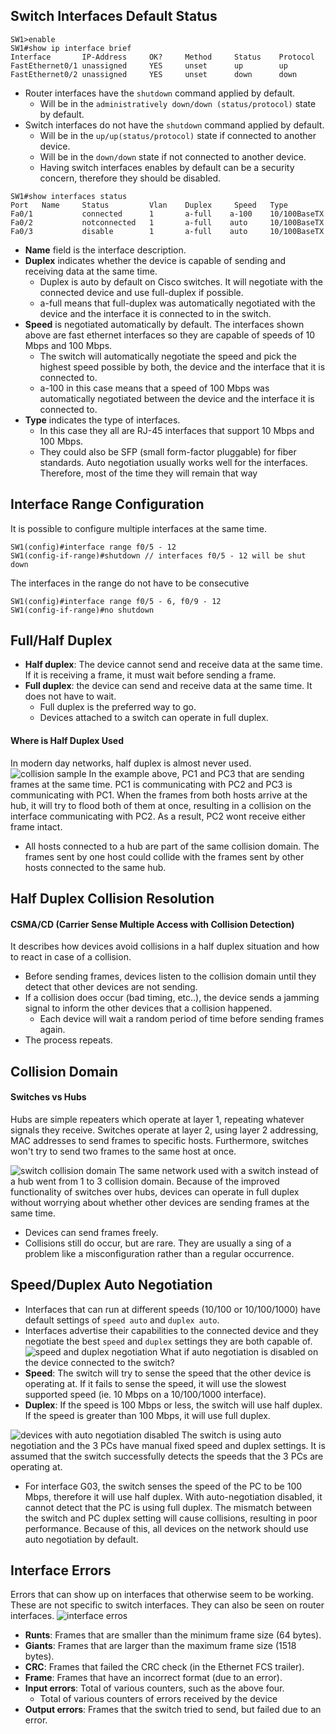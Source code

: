 ## Switch Interfaces Default Status
```
SW1>enable
SW1#show ip interface brief
Interface       IP-Address     OK?     Method     Status    Protocol
FastEthernet0/1 unassigned     YES     unset      up        up
FastEthernet0/2 unassigned     YES     unset      down      down
```

* Router interfaces have the `shutdown` command applied by default.
	*  Will be in the `administratively down/down (status/protocol)` state by default.
* Switch interfaces do not have the `shutdown` command applied by default.
	* Will be in the `up/up(status/protocol)` state if connected to another device.
	* Will be in the `down/down` state if not connected to another device.
	* Having switch interfaces enables by default can be a security concern, therefore they should be disabled.

```
SW1#show interfaces status
Port   Name     Status         Vlan    Duplex     Speed   Type
Fa0/1           connected      1       a-full    a-100    10/100BaseTX
Fa0/2           notconnected   1       a-full    auto     10/100BaseTX
Fa0/3           disable        1       a-full    auto     10/100BaseTX
```
* **Name** field is the interface description.
* **Duplex** indicates whether the device is capable of sending and receiving data at the same time.
	* Duplex is auto by default on Cisco switches. It will negotiate with the connected device and use full-duplex if possible.
	* a-full means that full-duplex was automatically negotiated with the device and the interface it is connected to in the switch.
* **Speed** is negotiated automatically by default. The interfaces shown above are fast ethernet interfaces so they are capable of speeds of 10 Mbps and 100 Mbps.
	* The switch will automatically negotiate the speed and pick the highest speed possible by both, the device and the interface that it is connected to.
	* a-100 in this case means that a speed of 100 Mbps was automatically negotiated between the device and the interface it is connected to. 
* **Type** indicates the type of interfaces.
	* In this case they all are RJ-45 interfaces that support 10 Mbps and 100 Mbps.
	* They could also be SFP (small form-factor pluggable) for fiber standards.
Auto negotiation usually works well for the interfaces. Therefore, most of the time they will remain that way

## Interface Range Configuration
It is possible to configure multiple interfaces at the same time.
```
SW1(config)#interface range f0/5 - 12
SW1(config-if-range)#shutdown // interfaces f0/5 - 12 will be shut down
```
The interfaces in the range do not have to be consecutive
```
SW1(config)#interface range f0/5 - 6, f0/9 - 12
SW1(config-if-range)#no shutdown
```

## Full/Half Duplex
* **Half duplex**: The device cannot send and receive data at the same time. If it is receiving a frame, it must wait before sending a frame.
* **Full duplex**: the device can send and receive data at the same time. It does not have to wait.
	* Full duplex is the preferred way to go. 
	* Devices attached to a switch can operate in full duplex.

#### Where is Half Duplex Used
In modern day networks, half duplex is almost never used.
![collision sample](./img/half-duplex-collision.png)
In the example above, PC1 and PC3 that are sending frames at the same time. PC1 is communicating with PC2 and PC3 is communicating with PC1. 
When the frames from both hosts arrive at the hub, it will try to flood both of them at once, resulting in a collision on the interface communicating with PC2. As a result, PC2 wont receive either frame intact.
* All hosts connected to a hub are part of the same collision domain. The frames sent by one host could collide with the frames sent by other hosts connected to the same hub.

## Half Duplex Collision Resolution
#### CSMA/CD (Carrier Sense Multiple Access with Collision Detection)
It describes how devices avoid collisions in a half duplex situation and how to react in case of a collision.
* Before sending frames, devices listen to the collision domain until they detect that other devices are not sending.
* If a collision does occur (bad timing, etc..), the device sends a jamming signal to inform the other devices that a collision happened.
	* Each device will wait a random period of time before sending frames again.
* The process repeats.

## Collision Domain
#### Switches vs Hubs
Hubs are simple repeaters which operate at layer 1, repeating whatever signals they receive. Switches operate at layer 2, using layer 2 addressing, MAC addresses to send frames to specific hosts. Furthermore, switches won't try to send two frames to the same host at once.

![switch collision domain](./img/switch-collision-domains.png)
 The same network used with a switch instead of a hub went from 1 to 3 collision domain. Because of the improved functionality of switches over hubs, devices  can operate in full duplex without worrying about whether other devices are sending frames at the same time.
 * Devices can send frames freely.
 * Collisions still do occur, but are rare. They are usually a sing of a problem like a misconfiguration rather than a regular occurrence. 

## Speed/Duplex Auto Negotiation
* Interfaces that can run at different speeds (10/100 or 10/100/1000) have default settings of `speed auto` and `duplex auto`. 
* Interfaces advertise their capabilities to the connected device and they negotiate the best `speed` and `duplex` settings they are both capable of.
![speed and duplex negotiation](./img/duplex-speed-negotiation.png)
What if auto negotiation is disabled on the device connected to the switch? 
* **Speed**: The switch will try to sense the speed that the other device is operating at. If it fails to sense the speed, it will use the slowest supported speed (ie. 10 Mbps on a 10/100/1000 interface).
* **Duplex**: If the speed is 100 Mbps or less, the switch will use half duplex. If the speed is greater than 100 Mbps, it will use full duplex.

![devices with auto negotiation disabled](./img/device-autonegotiation-disabled.png)
The switch is using auto negotiation and the 3 PCs have manual fixed speed and duplex settings. It is assumed that the switch successfully detects the speeds that the 3 PCs are operating at.
* For interface G03, the switch senses the speed of the PC to be 100 Mbps, therefore it will use half duplex. With auto-negotiation disabled, it cannot detect that the PC is using full duplex. The mismatch between the switch and PC duplex setting will cause collisions, resulting in poor performance. Because of this, all devices on the network should use auto negotiation by default.

## Interface Errors
Errors that can show up on interfaces that otherwise seem to be working. These are not specific to switch interfaces. They can also be seen on router interfaces.
![interface erros](./img/interface-errors.png)
* **Runts**: Frames that are smaller than the minimum frame size (64 bytes).
* **Giants**: Frames that are larger than the maximum frame size (1518 bytes).
* **CRC**: Frames that failed the CRC check (in the Ethernet FCS trailer).
* **Frame**: Frames that have an incorrect format (due to an error).
* **Input errors**: Total of various counters, such as the above four.
	* Total of various counters of errors received by the device
* **Output errors**: Frames that the switch tried to send, but failed due to an error.